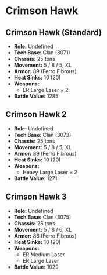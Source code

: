 # Crimson Hawk
## Crimson Hawk (Standard)
- **Role:** Undefined
- **Tech Base:** Clan (3071)
- **Chassis:** 25 tons
- **Movement:** 5 / 8 / 5, XL
- **Armor:** 89 (Ferro Fibrous)
- **Heat Sinks:** 10 (20)
- **Weapons:**
  - ER Large Laser × 2
- **Battle Value:** 1285

## Crimson Hawk 2
- **Role:** Undefined
- **Tech Base:** Clan (3073)
- **Chassis:** 25 tons
- **Movement:** 5 / 8 / 5, XL
- **Armor:** 89 (Ferro Fibrous)
- **Heat Sinks:** 10 (20)
- **Weapons:**
  - Heavy Large Laser × 2
- **Battle Value:** 1271

## Crimson Hawk 3
- **Role:** Undefined
- **Tech Base:** Clan (3075)
- **Chassis:** 25 tons
- **Movement:** 5 / 8 / 6, XL
- **Armor:** 86 (Ferro Fibrous)
- **Heat Sinks:** 10 (20)
- **Weapons:**
  - ER Medium Laser
  - ER Large Laser
- **Battle Value:** 1029


